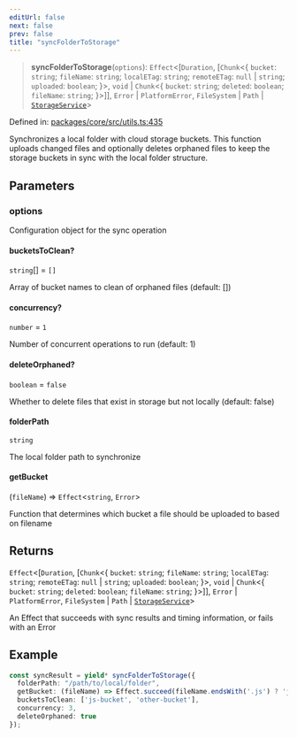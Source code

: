 ```yaml
---
editUrl: false
next: false
prev: false
title: "syncFolderToStorage"
---
```


> **syncFolderToStorage**(`options`): `Effect`\<\[`Duration`, \[`Chunk`\<\{ `bucket`: `string`; `fileName`: `string`; `localETag`: `string`; `remoteETag`: `null` \| `string`; `uploaded`: `boolean`; \}\>, `void` \| `Chunk`\<\{ `bucket`: `string`; `deleted`: `boolean`; `fileName`: `string`; \}\>\]\], `Error` \| `PlatformError`, `FileSystem` \| `Path` \| [`StorageService`](/api/utils/interfaces/storageservice/)\>

Defined in: [packages/core/src/utils.ts:435](https://github.com/bitswired/foldcms/blob/a5796744336f5646b8ccb4abf3c6d1334a83f443/packages/core/src/utils.ts#L435)

Synchronizes a local folder with cloud storage buckets.
This function uploads changed files and optionally deletes orphaned files to keep
the storage buckets in sync with the local folder structure.

## Parameters

### options

Configuration object for the sync operation

#### bucketsToClean?

`string`[] = `[]`

Array of bucket names to clean of orphaned files (default: [])

#### concurrency?

`number` = `1`

Number of concurrent operations to run (default: 1)

#### deleteOrphaned?

`boolean` = `false`

Whether to delete files that exist in storage but not locally (default: false)

#### folderPath

`string`

The local folder path to synchronize

#### getBucket

(`fileName`) => `Effect`\<`string`, `Error`\>

Function that determines which bucket a file should be uploaded to based on filename

## Returns

`Effect`\<\[`Duration`, \[`Chunk`\<\{ `bucket`: `string`; `fileName`: `string`; `localETag`: `string`; `remoteETag`: `null` \| `string`; `uploaded`: `boolean`; \}\>, `void` \| `Chunk`\<\{ `bucket`: `string`; `deleted`: `boolean`; `fileName`: `string`; \}\>\]\], `Error` \| `PlatformError`, `FileSystem` \| `Path` \| [`StorageService`](/api/utils/interfaces/storageservice/)\>

An Effect that succeeds with sync results and timing information, or fails with an Error

## Example

```typescript
const syncResult = yield* syncFolderToStorage({
  folderPath: "/path/to/local/folder",
  getBucket: (fileName) => Effect.succeed(fileName.endsWith('.js') ? 'js-bucket' : 'other-bucket'),
  bucketsToClean: ['js-bucket', 'other-bucket'],
  concurrency: 3,
  deleteOrphaned: true
});
```
